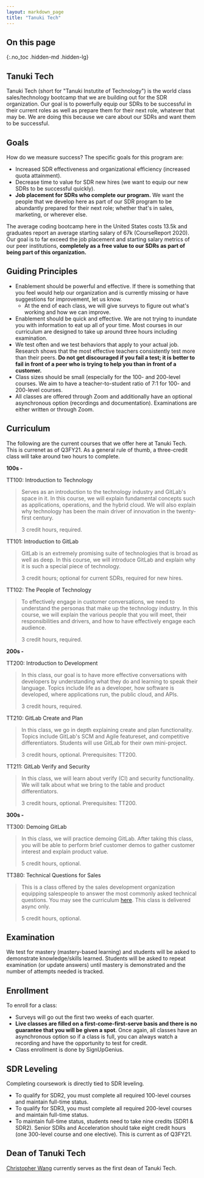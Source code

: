 ```yaml
---
layout: markdown_page
title: "Tanuki Tech"
---
```


## On this page
{:.no_toc .hidden-md .hidden-lg}

## Tanuki Tech

Tanuki Tech (short for "Tanuki Instutite of Technology") is the world class sales/technology bootcamp that we are building out for the SDR organization. Our goal is to powerfully equip our SDRs to be successful in their current roles as well as prepare them for their next role, whatever that may be. We are doing this because we care about our SDRs and want them to be successful.

## Goals
How do we measure success? The specific goals for this program are:
* Increased SDR effectiveness and organizational efficiency (increased quota attainment).
* Decrease time to value for SDR new hires (we want to equip our new SDRs to be successful quickly).
* **Job placement for SDRs who complete our program.** We want the people that we develop here as part of our SDR program to be abundantly prepared for their next role; whether that's in sales, marketing, or wherever else.

The average coding bootcamp here in the United States costs 13.5k and graduates report an average starting salary of 67k (CourseReport 2020). Our goal is to far exceed the job placement and starting salary metrics of our peer institutions, **completely as a free value to our SDRs as part of being part of this organization.**

## Guiding Principles
* Enablement should be powerful and effective. If there is something that you feel would help our organization and is currently missing or have suggestions for improvement, let us know.
  * At the end of each class, we will give surveys to figure out what's working and how we can improve.
* Enablement should be quick and effective. We are not trying to inundate you with information to eat up all of your time. Most courses in our curriculum are designed to take up around three hours including examination.
* We test often and we test behaviors that apply to your actual job. Research shows that the most effective teachers consistently test more than their peers. **Do not get discouraged if you fail a test; it is better to fail in front of a peer who is trying to help you than in front of a customer.**
* Class sizes should be small (especially for the 100- and 200-level courses. We aim to have a teacher-to-student ratio of 7:1 for 100- and 200-level courses.
* All classes are offered through Zoom and additionally have an optional asynchronous option (recordings and documentation). Examinations are either written or through Zoom.

## Curriculum
The following are the current courses that we offer here at Tanuki Tech. This is currenet as of Q3FY21. As a general rule of thumb, a three-credit class will take around two hours to complete.

**100s -**

TT100: Introduction to Technology
> Serves as an introduction to the technology industry and GitLab's space in it. In this course, we will explain fundamental concepts such as applications, operations, and the hybrid cloud. We will also explain why technology has been the main driver of innovation in the twenty-first century.
> 
> 3 credit hours, required.

TT101: Introduction to GitLab
> GitLab is an extremely promising suite of technologies that is broad as well as deep. In this course, we will introduce GitLab and explain why it is such a special piece of technology.
> 
> 3 credit hours; optional for current SDRs, required for new hires.

TT102: The People of Technology
> To effectively engage in customer conversations, we need to understand the personas that make up the technology industry. In this course, we will explain the various people that you will meet, their responsibilities and drivers, and how to have effectively engage each audience.
>
> 3 credit hours, required.

**200s -**

TT200: Introduction to Development
> In this class, our goal is to have more effective conversations with developers by understanding what they do and learning to speak their language. Topics include life as a developer, how software is developed, where applications run, the public cloud, and APIs.
>
> 3 credit hours, required.

TT210: GitLab Create and Plan
> In this class, we go in depth explaining create and plan functionality. Topics include GitLab's SCM and Agile featureset, and competitive differentiators. Students will use GitLab for their own mini-project.
>
> 3 credit hours, optional. Prerequisites: TT200.

TT211: GitLab Verify and Security
> In this class, we will learn about verify (CI) and security functionality. We will talk about what we bring to the table and product differentiators.
>
> 3 credit hours, optional. Prerequisites: TT200.

**300s -**

TT300: Demoing GitLab
> In this class, we will practice demoing GitLab. After taking this class, you will be able to perform brief customer demos to gather customer interest and explain product value.
>
> 5 credit hours, optional.

TT380: Technical Questions for Sales
> This is a class offered by the sales development organization equipping salespeople to answer the most commonly asked technical questions. You may see the curriculum [here](/handbook/sales/training/technical-questions-for-sales/). This class is delivered async only.
>
> 5 credit hours, optional.

## Examination
We test for mastery (mastery-based learning) and students will be asked to demonstrate knowledge/skills learned. Students will be asked to repeat examination (or update answers) until mastery is demonstrated and the number of attempts needed is tracked.

## Enrollment

To enroll for a class:
* Surveys will go out the first two weeks of each quarter.
* **Live classes are filled on a first-come-first-serve basis and there is no guarantee that you will be given a spot**. Once again, all classes have an asynchronous option so if a class is full, you can always watch a recording and have the opportunity to test for credit.
* Class enrollment is done by SignUpGenius.

## SDR Leveling

Completing coursework is directly tied to SDR leveling.
* To qualify for SDR2, you must complete all required 100-level courses and maintain full-time status.
* To qualify for SDR3, you must complete all required 200-level courses and maintain full-time status.
* To maintain full-time status, students need to take nine credits (SDR1 & SDR2). Senior SDRs and Acceleration should take eight credit hours (one 300-level course and one elective). This is current as of Q3FY21.

## Dean of Tanuki Tech

[Christopher Wang]([https://about.gitlab.com/company/team/#cs.wang](https://about.gitlab.com/company/team/#cs.wang)) currently serves as the first dean of Tanuki Tech.
